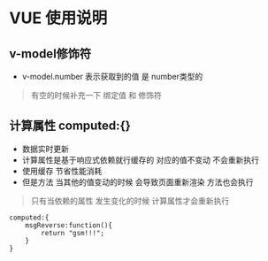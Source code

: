 # VUE 使用说明

## v-model修饰符
* v-model.number  表示获取到的值 是 number类型的
> 有空的时候补充一下  绑定值  和 修饰符

## 计算属性 computed:{}
* 数据实时更新
* 计算属性是基于响应式依赖就行缓存的   对应的值不变动 不会重新执行
* 使用缓存  节省性能消耗
* 但是方法 当其他的值变动的时候 会导致页面重新渲染  方法也会执行
> 只有当依赖的属性 发生变化的时候  计算属性才会重新执行
```
computed:{
    msgReverse:function(){
        return "gsm!!!";
    }
}
```
